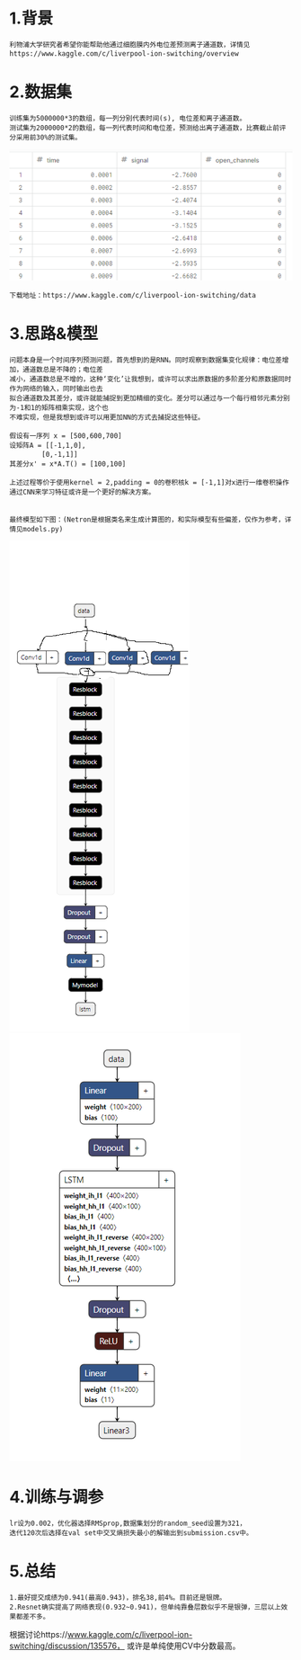 # 1.背景
	利物浦大学研究者希望你能帮助他通过细胞膜内外电位差预测离子通道数，详情见
	https://www.kaggle.com/c/liverpool-ion-switching/overview

# 2.数据集
	训练集为5000000*3的数组，每一列分别代表时间(s), 电位差和离子通道数。
	测试集为2000000*2的数组，每一列代表时间和电位差，预测给出离子通道数，比赛截止前评分采用前30%的测试集。
![image](https://github.com/hui98/Kaggle/blob/master/ion-switching/pics/%E6%95%B0%E6%8D%AE%E9%9B%86.png)
	
	下载地址：https://www.kaggle.com/c/liverpool-ion-switching/data

# 3.思路&模型

	问题本身是一个时间序列预测问题，首先想到的是RNN。同时观察到数据集变化规律：电位差增加，通道数总是不降的；电位差
	减小，通道数总是不增的，这种‘变化’让我想到，或许可以求出原数据的多阶差分和原数据同时作为网络的输入，同时输出也去
	拟合通道数及其差分，或许就能捕捉到更加精细的变化。差分可以通过与一个每行相邻元素分别为-1和1的矩阵相乘实现，这个也
	不难实现，但是我想到或许可以用更加NN的方式去捕捉这些特征。
	
	假设有一序列 x = [500,600,700]
	设矩阵A = [[-1,1,0],
	        [0,-1,1]]
	其差分x' = x*A.T() = [100,100]
	
	上述过程等价于使用kernel = 2,padding = 0的卷积核k = [-1,1]对x进行一维卷积操作
	通过CNN来学习特征或许是一个更好的解决方案。
	
	
	最终模型如下图：(Netron是根据类名来生成计算图的，和实际模型有些偏差，仅作为参考，详情见models.py)
![](https://github.com/hui98/Kaggle/blob/master/ion-switching/pics/%E6%89%B9%E6%B3%A8%202020-03-26%20235238.png)
![](https://github.com/hui98/Kaggle/blob/master/ion-switching/pics/lstm.png)
	
# 4.训练与调参
	
	lr设为0.002，优化器选择RMSprop,数据集划分的random_seed设置为321，
	迭代120次后选择在val set中交叉熵损失最小的解输出到submission.csv中。

# 5.总结
	1.最好提交成绩为0.941(最高0.943)，排名38,前4%。目前还是银牌。
	2.Resnet确实提高了网络表现(0.932~0.941)，但单纯靠叠层数似乎不是银弹，三层以上效果都差不多。
  根据讨论https://www.kaggle.com/c/liverpool-ion-switching/discussion/135576，
  或许是单纯使用CV中分数最高。
  
